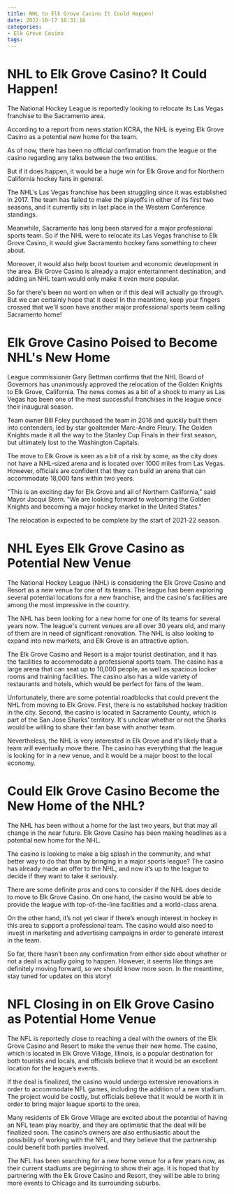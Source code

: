 ```yaml
---
title: NHL to Elk Grove Casino It Could Happen! 
date: 2022-10-17 16:31:16
categories:
- Elk Grove Casino
tags:
---
```



#  NHL to Elk Grove Casino? It Could Happen! 

The National Hockey League is reportedly looking to relocate its Las Vegas franchise to the Sacramento area.

According to a report from news station KCRA, the NHL is eyeing Elk Grove Casino as a potential new home for the team.

As of now, there has been no official confirmation from the league or the casino regarding any talks between the two entities.

But if it does happen, it would be a huge win for Elk Grove and for Northern California hockey fans in general.

The NHL's Las Vegas franchise has been struggling since it was established in 2017. The team has failed to make the playoffs in either of its first two seasons, and it currently sits in last place in the Western Conference standings.

Meanwhile, Sacramento has long been starved for a major professional sports team. So if the NHL were to relocate its Las Vegas franchise to Elk Grove Casino, it would give Sacramento hockey fans something to cheer about.

Moreover, it would also help boost tourism and economic development in the area. Elk Grove Casino is already a major entertainment destination, and adding an NHL team would only make it even more popular.

So far there's been no word on when or if this deal will actually go through. But we can certainly hope that it does! In the meantime, keep your fingers crossed that we'll soon have another major professional sports team calling Sacramento home!

#  Elk Grove Casino Poised to Become NHL's New Home 

League commissioner Gary Bettman confirms that the NHL Board of Governors has unanimously approved the relocation of the Golden Knights to Elk Grove, California. The news comes as a bit of a shock to many as Las Vegas has been one of the most successful franchises in the league since their inaugural season.

Team owner Bill Foley purchased the team in 2016 and quickly built them into contenders, led by star goaltender Marc-Andre Fleury. The Golden Knights made it all the way to the Stanley Cup Finals in their first season, but ultimately lost to the Washington Capitals.

The move to Elk Grove is seen as a bit of a risk by some, as the city does not have a NHL-sized arena and is located over 1000 miles from Las Vegas. However, officials are confident that they can build an arena that can accommodate 18,000 fans within two years.

"This is an exciting day for Elk Grove and all of Northern California," said Mayor Jacqui Stern. "We are looking forward to welcoming the Golden Knights and becoming a major hockey market in the United States."

The relocation is expected to be complete by the start of 2021-22 season.

#  NHL Eyes Elk Grove Casino as Potential New Venue 

The National Hockey League (NHL) is considering the Elk Grove Casino and Resort as a new venue for one of its teams. The league has been exploring several potential locations for a new franchise, and the casino's facilities are among the most impressive in the country.

The NHL has been looking for a new home for one of its teams for several years now. The league's current venues are all over 30 years old, and many of them are in need of significant renovation. The NHL is also looking to expand into new markets, and Elk Grove is an attractive option.

The Elk Grove Casino and Resort is a major tourist destination, and it has the facilities to accommodate a professional sports team. The casino has a large arena that can seat up to 10,000 people, as well as spacious locker rooms and training facilities. The casino also has a wide variety of restaurants and hotels, which would be perfect for fans of the team.

Unfortunately, there are some potential roadblocks that could prevent the NHL from moving to Elk Grove. First, there is no established hockey tradition in the city. Second, the casino is located in Sacramento County, which is part of the San Jose Sharks' territory. It's unclear whether or not the Sharks would be willing to share their fan base with another team.

Nevertheless, the NHL is very interested in Elk Grove and it's likely that a team will eventually move there. The casino has everything that the league is looking for in a new venue, and it would be a major boost to the local economy.

#  Could Elk Grove Casino Become the New Home of the NHL? 

The NHL has been without a home for the last two years, but that may all change in the near future. Elk Grove Casino has been making headlines as a potential new home for the NHL.

The casino is looking to make a big splash in the community, and what better way to do that than by bringing in a major sports league? The casino has already made an offer to the NHL, and now it’s up to the league to decide if they want to take it seriously.

There are some definite pros and cons to consider if the NHL does decide to move to Elk Grove Casino. On one hand, the casino would be able to provide the league with top-of-the-line facilities and a world-class arena.

On the other hand, it’s not yet clear if there’s enough interest in hockey in this area to support a professional team. The casino would also need to invest in marketing and advertising campaigns in order to generate interest in the team.

So far, there hasn’t been any confirmation from either side about whether or not a deal is actually going to happen. However, it seems like things are definitely moving forward, so we should know more soon. In the meantime, stay tuned for updates on this story!

#  NFL Closing in on Elk Grove Casino as Potential Home Venue

The NFL is reportedly close to reaching a deal with the owners of the Elk Grove Casino and Resort to make the venue their new home. The casino, which is located in Elk Grove Village, Illinois, is a popular destination for both tourists and locals, and officials believe that it would be an excellent location for the league’s events.

If the deal is finalized, the casino would undergo extensive renovations in order to accommodate NFL games, including the addition of a new stadium. The project would be costly, but officials believe that it would be worth it in order to bring major league sports to the area.

Many residents of Elk Grove Village are excited about the potential of having an NFL team play nearby, and they are optimistic that the deal will be finalized soon. The casino’s owners are also enthusiastic about the possibility of working with the NFL, and they believe that the partnership could benefit both parties involved.

The NFL has been searching for a new home venue for a few years now, as their current stadiums are beginning to show their age. It is hoped that by partnering with the Elk Grove Casino and Resort, they will be able to bring more events to Chicago and its surrounding suburbs.